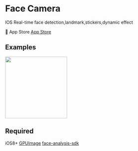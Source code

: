 # Face Camera
IOS Real-time face detection,landmark,stickers,dynamic effect

 App Store
<a href="https://apps.apple.com/us/app/id1130177039">App Store</a>

## Examples
<img src="Resources/Example.gif" width="200" >


## Required
iOS8+
<a href="https://github.com/BradLarson/GPUImage">GPUImage</a>
<a href="https://github.com/ci2cv/face-analysis-sdk">face-analysis-sdk</a>

